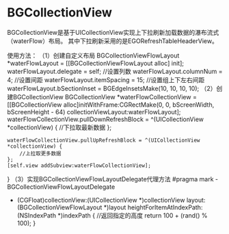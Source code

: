 # BGCollectionView
BGCollectionView是基于UICollectionView实现上下拉刷新加载数据的瀑布流式（waterFlow）布局。
其中下拉刷新采用的是EGORefreshTableHeaderView。

使用方法：
（1）创建自定义布局
BGCollectionViewFlowLayout *waterFlowLayout = [[BGCollectionViewFlowLayout alloc] init];
    waterFlowLayout.delegate = self;
    //设置列数
    waterFlowLayout.columnNum = 4;
    //设置间距
    waterFlowLayout.itemSpacing = 15;
    //设置组上下左右间距
    waterFlowLayout.bSectionInset = BGEdgeInsetsMake(10, 10, 10, 10);
（2）创建BGCollectionView
   BGCollectionView *waterFlowCollectionView = [[BGCollectionView alloc]initWithFrame:CGRectMake(0, 0, bScreenWidth, bScreenHeight - 64) collectionViewLayout:waterFlowLayout];
    waterFlowCollectionView.pullDownRefreshBlock = ^(UICollectionView *collectionView) {
        //下拉取最新数据
    };
    
    waterFlowCollectionView.pullUpRefreshBlock = ^(UICollectionView *collectionView) {
        //上拉取更多数据
    };
    [self.view addSubview:waterFlowCollectionView];
    
}
（3）实现BGCollectionViewFlowLayoutDelegate代理方法
#pragma mark - BGCollectionViewFlowLayoutDelegate
- (CGFloat)collectionView:(UICollectionView *)collectionView
                   layout:(BGCollectionViewFlowLayout *)layout
 heightForItemAtIndexPath:(NSIndexPath *)indexPath
{
    //返回指定的高度
    return 100 + (rand() % 100);
}
